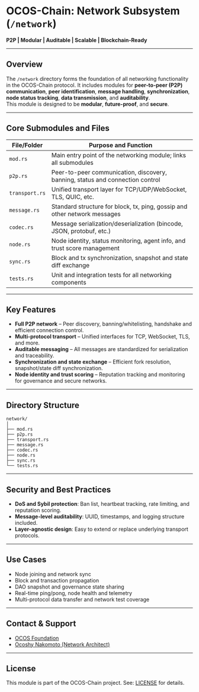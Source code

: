 # OCOS-Chain: Network Subsystem (`/network`)

**P2P | Modular | Auditable | Scalable | Blockchain-Ready**

---

## Overview

The `/network` directory forms the foundation of all networking functionality in the OCOS-Chain protocol. It includes modules for **peer-to-peer (P2P) communication**, **peer identification**, **message handling**, **synchronization**, **node status tracking**, **data transmission**, and **auditability**.  
This module is designed to be **modular**, **future-proof**, and **secure**.

---

## Core Submodules and Files

| File/Folder       | Purpose and Function                                                          |
|-------------------|--------------------------------------------------------------------------------|
| `mod.rs`          | Main entry point of the networking module; links all submodules               |
| `p2p.rs`          | Peer-to-peer communication, discovery, banning, status and connection control |
| `transport.rs`    | Unified transport layer for TCP/UDP/WebSocket, TLS, QUIC, etc.                |
| `message.rs`      | Standard structure for block, tx, ping, gossip and other network messages      |
| `codec.rs`        | Message serialization/deserialization (bincode, JSON, protobuf, etc.)          |
| `node.rs`         | Node identity, status monitoring, agent info, and trust score management       |
| `sync.rs`         | Block and tx synchronization, snapshot and state diff exchange                |
| `tests.rs`        | Unit and integration tests for all networking components                      |

---

## Key Features

- **Full P2P network** – Peer discovery, banning/whitelisting, handshake and efficient connection control.
- **Multi-protocol transport** – Unified interfaces for TCP, WebSocket, TLS, and more.
- **Auditable messaging** – All messages are standardized for serialization and traceability.
- **Synchronization and state exchange** – Efficient fork resolution, snapshot/state diff synchronization.
- **Node identity and trust scoring** – Reputation tracking and monitoring for governance and secure networks.

---

## Directory Structure

```
network/
│
├── mod.rs
├── p2p.rs
├── transport.rs
├── message.rs
├── codec.rs
├── node.rs
├── sync.rs
└── tests.rs
```

---

## Security and Best Practices

- **DoS and Sybil protection**: Ban list, heartbeat tracking, rate limiting, and reputation scoring.
- **Message-level auditability**: UUID, timestamps, and logging structure included.
- **Layer-agnostic design**: Easy to extend or replace underlying transport protocols.

---

## Use Cases

- Node joining and network sync
- Block and transaction propagation
- DAO snapshot and governance state sharing
- Real-time ping/pong, node health and telemetry
- Multi-protocol data transfer and network test coverage

---

## Contact & Support

- [OCOS Foundation](https://ocos.io)
- [Ocoshy Nakomoto (Network Architect)](https://github.com/Ocoshy)

---

## License

This module is part of the OCOS-Chain project. See: [LICENSE](../LICENSE) for details.
